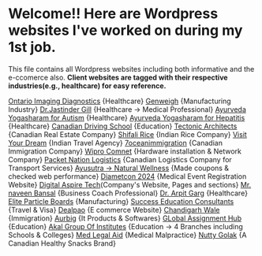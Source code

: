 # Welcome!! Here are Wordpress websites I've worked on during my 1st job.
This file contains all Wordpress websites including both informative and the e-ccomerce also. **Client websites are tagged with their respective industries(e.g., healthcare) for easy reference.**

[Ontario Imaging Diagnostics](https://ontid.ca/) {Healthcare}
[Genweigh](https://genweigh.in/)  {Manufacturing Industry}
[Dr.Jastinder Gill](https://drjastindergill.com/) {Healthcare -> Medical Professional}
[Ayurveda Yogasharam for Autism](https://bestautismtreatment.in/) {Healthcare}
[Ayurveda Yogasharam for Hepatitis](https://besthepatitistreatment.com/) {Healthcare}
[Canadian Driving School](https://drive-canada.ca/) {Education}
[Tectonic Architects](https://tectohomes.ca/) {Canadian Real Estate Company}
[Shifali Rice](https://shifalirice.com/) {Indian Rice Company}
[Visit Your Dream](https://visityourdream.in/) {Indian Travel Agency}
[7oceanimmigration](https://7oceansimmigration.com/) {Canadian Immigration Company}
[Wipro Comnet](https://wiprocomnet.com/) {Hardware installation & Network Company}
[Packet Nation Logistics](https://packetnationlogistics.com/) {Canadian Logistics Company for Transport Services}
[Ayusutra -> Natural Wellness](https://ayusutra.in/)  {Made coupons & checked web performance}
[Diametcon 2024](https://diametcon2024.com/) {Medical Event Registration Website}
[Digital Aspire Tech](https://digitalaspiretech.com/)(Company's Website, Pages and sections}
[Mr. naveen Bansal](https://naveenbansal.com/) {Business Coach Professional}
[Dr. Arpit Garg](https://drarpitgargendocare.com/) {Healthcare}
[Elite Particle Boards](https://eliteparticleboards.com/) {Manufacturing}
[Success Education Consultants](https://successeducationconsultants.com/) {Travel & Visa}
[Dealpao](https://www.dealpao.com/) {E commerce Website}
[Chandigarh Wale](https://chandigarhwale.com/) {Immigration}
[Aurbig](https://aurbig.com/) {It Products & Softwares}
[GLobal Assignment Hub](https://globalassignmenthub.com/) {Education}
[Akal Group Of Institutes](https://agisangrur.in/) {Education -> 4 Branches including Schools & Colleges}
[Med Legal Aid](https://medilegalaid.com/) {Medical Malpractice}
[Nutty Golak](https://nuttygolak.com) {A Canadian Healthy Snacks Brand}



